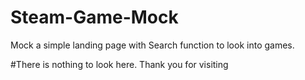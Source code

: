 # Steam-Game-Mock
Mock a simple landing page with Search function to look into games.

#There is nothing to look here. Thank you for visiting 
